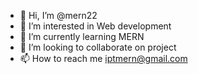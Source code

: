 - 👋 Hi, I’m @mern22
- 👀 I’m interested in Web development
- 🌱 I’m currently learning MERN
- 💞️ I’m looking to collaborate on project
- 📫 How to reach me iptmern@gmail.com

<!---
mern22/mern22 is a ✨ special ✨ repository because its `README.md` (this file) appears on your GitHub profile.
You can click the Preview link to take a look at your changes.
--->
